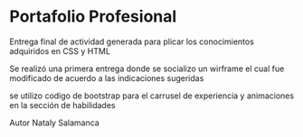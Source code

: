 
<h1> Portafolio Profesional </h1>
<div>
<p> Entrega final de actividad generada para plicar los conocimientos adquiridos en CSS y HTML</p>

<p> Se realizó una primera entrega donde se socializo un wirframe  el cual fue modificado de acuerdo a las indicaciones sugeridas</p>
<p> se utilizo codigo de bootstrap para el carrusel de experiencia y animaciones en la sección de habilidades</p>
</div>

<p> Autor Nataly Salamanca </p>
</div>